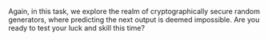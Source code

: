Again, in this task, we explore the realm of cryptographically secure random generators, where predicting the next output is deemed impossible. Are you ready to test your luck and skill this time?
